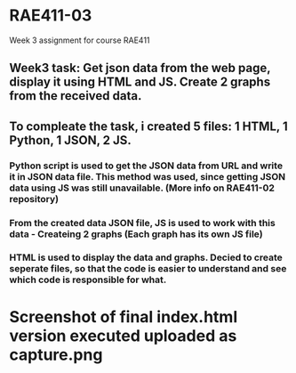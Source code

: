 # RAE411-03
Week 3 assignment for course RAE411
## Week3 task: Get json data from the web page, display it using HTML and JS. Create 2 graphs from the received data. 
## To compleate the task, i created 5 files: 1 HTML, 1 Python, 1 JSON, 2 JS.
### Python script is used to get the JSON data from URL and write it in JSON data file. This method was used, since getting JSON data using JS was still unavailable. (More info on RAE411-02 repository)
### From the created data JSON file, JS is used to work with this data - Createing 2 graphs (Each graph has its own JS file)
### HTML is used to display the data and graphs. Decied to create seperate files, so that the code is easier to understand and see which code is responsible for what. 

# Screenshot of final index.html version executed uploaded as capture.png
